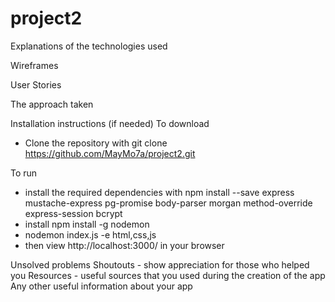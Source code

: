 # project2
Explanations of the technologies used

Wireframes

User Stories

The approach taken

Installation instructions (if needed)
To download
- Clone the repository with git clone https://github.com/MayMo7a/project2.git

To run
- install the required dependencies with npm install --save express mustache-express pg-promise body-parser morgan method-override express-session bcrypt
- install npm install -g nodemon
- nodemon index.js -e html,css,js
- then view http://localhost:3000/ in your browser

Unsolved problems
Shoutouts - show appreciation for those who helped you
Resources - useful sources that you used during the creation of the app
Any other useful information about your app

